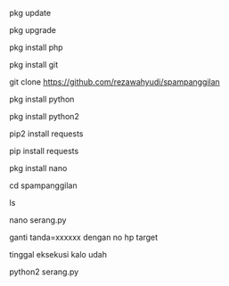 pkg update

pkg upgrade

pkg install php

pkg install git

git clone https://github.com/rezawahyudi/spampanggilan

pkg install python

pkg install python2

pip2 install requests

pip install requests

pkg install nano

cd spampanggilan

ls

nano serang.py

ganti tanda=xxxxxx dengan no hp target

tinggal eksekusi kalo udah

python2 serang.py
